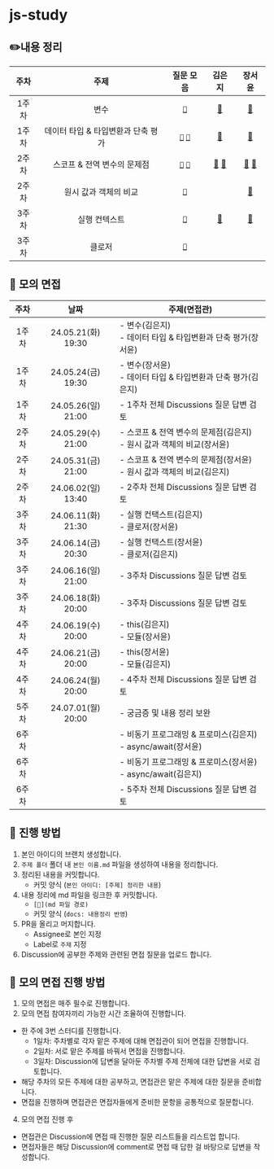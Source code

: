 # js-study

## ✏️내용 정리

| 주차  |                주제                |                                                                                                                                                질문 모음                                                                                                                                                 |                          **김은지**                           |                          **장서윤**                           |
| :---: | :--------------------------------: | :------------------------------------------------------------------------------------------------------------------------------------------------------------------------------------------------------------------------------------------------------------------------------------------------------: | :-----------------------------------------------------------: | :-----------------------------------------------------------: |
| 1주차 |                변수                |                                                                                                  [`🍎`](https://github.com/publdaze/js-study/discussions/categories/%EB%B3%80%EC%88%98?discussions_q=)                                                                                                   |                     [📝](변수/김은지.md)                      |                     [📝](변수/장서윤.md)                      |
| 1주차 | 데이터 타입 & 타입변환과 단축 평가 | [`🍏`](https://github.com/publdaze/js-study/discussions/categories/%EB%8D%B0%EC%9D%B4%ED%84%B0-%ED%83%80%EC%9E%85?discussions_q=) [`🍊`](https://github.com/publdaze/js-study/discussions/categories/%ED%83%80%EC%9E%85%EB%B3%80%ED%99%98%EA%B3%BC-%EB%8B%A8%EC%B6%95-%ED%8F%89%EA%B0%80?discussions_q=) |                 [📝](데이터%20타입/김은지.md)                 |                 [📝](데이터%20타입/장서윤.md)                 |
| 2주차 |    스코프 & 전역 변수의 문제점     |               [`🍋`](https://github.com/publdaze/js-study/discussions/categories/%EC%8A%A4%EC%BD%94%ED%94%84?discussions_q=) [`🥥`](https://github.com/publdaze/js-study/discussions/categories/%EC%A0%84%EC%97%AD-%EB%B3%80%EC%88%98%EC%9D%98-%EB%AC%B8%EC%A0%9C%EC%A0%90?discussions_q=)               | [📝](스코프/김은지.md) [📝](전역%20변수의%20문제점/김은지.md) | [📝](스코프/장서윤.md) [📝](전역%20변수의%20문제점/장서윤.md) |
| 2주차 |       원시 값과 객체의 비교        |                                                                 [`🍉`](https://github.com/publdaze/js-study/discussions/categories/%EC%9B%90%EC%8B%9C-%EA%B0%92%EA%B3%BC-%EA%B0%9D%EC%B2%B4%EC%9D%98-%EB%B9%84%EA%B5%90?discussions_q=)                                                                  |                                                               |          [📝](원시%20값과%20객체의%20비교/장서윤.md)          |
| 3주차 |           실행 컨텍스트            |                                                                                [`🍒`](https://github.com/publdaze/js-study/discussions/categories/%EC%8B%A4%ED%96%89%EC%BB%A8%ED%85%8D%EC%8A%A4%ED%8A%B8?discussions_q=)                                                                                 |                [📝](실행%20컨텍스트/김은지.md)                |                [📝](실행%20컨텍스트/김은지.md)                |
| 3주차 |               클로저               |                                                                                              [`🍈`](https://github.com/publdaze/js-study/discussions/categories/%ED%81%B4%EB%A1%9C%EC%A0%80?discussions_q=)                                                                                              |                                                               |

## 🙊 모의 면접

| 주차  |        날짜        | 주제(면접관)                                                              |
| :---: | :----------------: | ------------------------------------------------------------------------- |
| 1주차 | 24.05.21(화) 19:30 | - 변수(김은지)<br/>- 데이터 타입 & 타입변환과 단축 평가(장서윤)           |
| 1주차 | 24.05.24(금) 19:30 | - 변수(장서윤)<br/>- 데이터 타입 & 타입변환과 단축 평가(김은지)           |
| 1주차 | 24.05.26(일) 21:00 | - 1주차 전체 Discussions 질문 답변 검토                                   |
| 2주차 | 24.05.29(수) 21:00 | - 스코프 & 전역 변수의 문제점(김은지)<br/>- 원시 값과 객체의 비교(장서윤) |
| 2주차 | 24.05.31(금) 21:00 | - 스코프 & 전역 변수의 문제점(장서윤)<br/>- 원시 값과 객체의 비교(김은지) |
| 2주차 | 24.06.02(일) 13:40 | - 2주차 전체 Discussions 질문 답변 검토                                   |
| 3주차 | 24.06.11(화) 21:30 | - 실행 컨택스트(김은지)<br/>- 클로저(장서윤)                              |
| 3주차 | 24.06.14(금) 20:30 | - 실행 컨택스트(장서윤)<br/>- 클로저(김은지)                              |
| 3주차 | 24.06.16(일) 21:00 | - 3주차 Discussions 질문 답변 검토                                        |
| 3주차 | 24.06.18(화) 20:00 | - 3주차 Discussions 질문 답변 검토                                        |
| 4주차 | 24.06.19(수) 20:00 | - this(김은지)<br/>- 모듈(장서윤)                                         |
| 4주차 | 24.06.21(금) 20:00 | - this(장서윤)<br/>- 모듈(김은지)                                         |
| 4주차 | 24.06.24(월) 20:00 | - 4주차 전체 Discussions 질문 답변 검토                                   |
| 5주차 | 24.07.01(월) 20:00 | - 궁금증 및 내용 정리 보완                                                |
| 6주차 |                    | - 비동기 프로그래밍 & 프로미스(김은지)<br/>- async/await(장서윤)          |
| 6주차 |                    | - 비동기 프로그래밍 & 프로미스(장서윤)<br/>- async/await(김은지)          |
| 6주차 |                    | - 5주차 전체 Discussions 질문 답변 검토                                   |

## 📌 진행 방법

1. 본인 아이디의 브랜치 생성합니다.
2. `주제 폴더` 폴더 내 `본인 이름.md` 파일을 생성하여 내용을 정리합니다.
3. 정리된 내용을 커밋합니다.
   - 커밋 양식 (`본인 아이디: [주제] 정리한 내용`)
4. 내용 정리에 md 파일을 링크한 후 커밋합니다.
   - `[📝](md 파일 경로)`
   - 커밋 양식 (`docs: 내용정리 반영`)
5. PR을 올리고 머지합니다.
   - Assignee로 본인 지정
   - Label로 `주제` 지정
6. Discussion에 공부한 주제와 관련된 면접 질문을 업로드 합니다.

## 📌 모의 면접 진행 방법

1. 모의 면접은 매주 필수로 진행합니다.
2. 모의 면접 참여자끼리 가능한 시간 조율하여 진행합니다.

- 한 주에 3번 스터디를 진행합니다.
  - 1일차: 주차별로 각자 맡은 주제에 대해 면접관이 되어 면접을 진행합니다.
  - 2일차: 서로 맡은 주제를 바꿔서 면접을 진행합니다.
  - 3일차: Discussion에 답변을 달아둔 주차별 주제 전체에 대한 답변을 서로 검토합니다.
- 해당 주차의 모든 주제에 대한 공부하고, 면접관은 맡은 주제에 대한 질문을 준비합니다.
- 면접을 진행하며 면접관은 면접자들에게 준비한 문항을 공통적으로 질문합니다.

4. 모의 면접 진행 후

- 면접관은 Discussion에 면접 때 진행한 질문 리스트들을 리스트업 합니다.
- 면접자들은 해당 Discussion에 comment로 면접 때 답한 걸 바탕으로 답변을 작성합니다.

